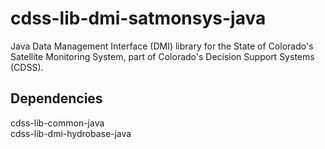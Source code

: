 # cdss-lib-dmi-satmonsys-java #

Java Data Management Interface (DMI) library for the State of Colorado's Satellite Monitoring System,
part of Colorado's Decision Support Systems (CDSS).

Dependencies
------------

cdss-lib-common-java  
cdss-lib-dmi-hydrobase-java
